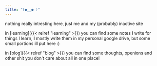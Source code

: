 ```yaml
---
title: "(●__● )"
---
```


nothing really intresting here, just me and my (probably) inactive site

in [learning]({{< relref "learning" >}}) you can find some notes I write for things I learn, I mostly write them
in my personal google drive, but some small portions ill put here :)

in [blog]({{< relref "blog" >}}) you can find some thoughts, openions and other shit you don't care about all in one place!
